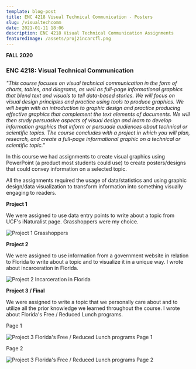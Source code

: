 ```yaml
---
template: blog-post
title: ENC 4218 Visual Technical Communication - Posters
slug: /visualtechcomm
date: 2021-01-11 18:06
description: ENC 4218 Visual Technical Communication Assignments
featuredImage: /assets/proj2incarcfl.png
---
```

**FALL 2020**

### ENC 4218: Visual Technical Communication

*"This course focuses on visual technical communication in the form of charts, tables, and diagrams, as well as full-page informational graphics that blend text and visuals to tell data-based stories. We will focus on visual design principles and practice using tools to produce graphics. We will begin with an introduction to graphic design and practice producing effective graphics that complement the text elements of documents. We will then study persuasive aspects of visual design and learn to develop information graphics that inform or persuade audiences about technical or scientific topics. The course concludes with a project in which you will plan, research, and create a full-page informational graphic on a technical or scientific topic."*

In this course we had assignments to create visual graphics using PowerPoint (a product most students could use) to create posters/designs that could convey information on a selected topic.

All the assignments required the usage of data/statistics and using graphic design/data visualization to transform information into something visually engaging to readers.

**Project 1**

We were assigned to use data entry points to write about a topic from UCF's iNaturalist page. Grasshoppers were my choice.

![Project 1 Grasshoppers](/assets/proj1grasshoppers.png "Project 1 Grasshoppers")

**Project 2**

We were assigned to use information from a government website in relation to Florida to write about a topic and to visualize it in a unique way. I wrote about incarceration in Florida.

![Project 2 Incarceration in Florida](/assets/proj2incarcfl.png "Project 2 Incarceration in Florida")

**Project 3 / Final**

We were assigned to write a topic that we personally care about and to utilize all the prior knowledge we learned throughout the course. I wrote about Florida's Free / Reduced Lunch programs.

Page 1

![Project 3 Florida's Free / Reduced Lunch programs Page 1](/assets/projfinal1.png "Project 3 Florida's Free / Reduced Lunch programs Page 1")

Page 2

![Project 3 Florida's Free / Reduced Lunch programs Page 2](/assets/projfinal2.png "Project 3 Florida's Free / Reduced Lunch programs Page 2")